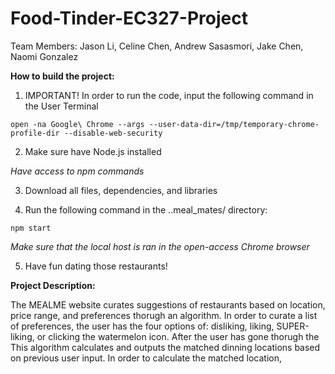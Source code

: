 # Food-Tinder-EC327-Project

Team Members:
Jason Li, Celine Chen, Andrew Sasasmori, Jake Chen, Naomi Gonzalez

**How to build the project:**

1) IMPORTANT! In order to run the code, input the following command in the User Terminal

```
open -na Google\ Chrome --args --user-data-dir=/tmp/temporary-chrome-profile-dir --disable-web-security
```
    

2) Make sure have Node.js installed 

*Have access to npm commands* 

3) Download all files, dependencies, and libraries

4) Run the following command in the ..meal_mates/ directory:

```
npm start
```
*Make sure that the local host is ran in the open-access Chrome browser*

5) Have fun dating those restaurants!

**Project Description:**

The MEALME website curates suggestions of restaurants based on location, price range, and preferences thorugh an algorithm. In order to curate a list of preferences, the user has the four options of: disliking, liking, SUPER-liking, or clicking the watermelon icon. After the user has gone thorugh the  This algorithm calculates and outputs the matched dinning locations based on previous user input. In order to calculate the matched location, 
